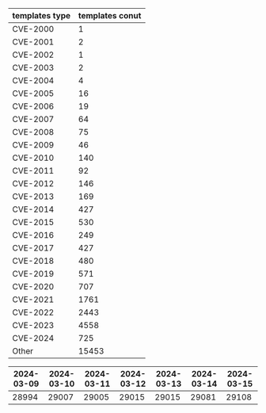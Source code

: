 | templates type | templates conut | 
| --- | --- | 
| CVE-2000 | 1 |
| CVE-2001 | 2 |
| CVE-2002 | 1 |
| CVE-2003 | 2 |
| CVE-2004 | 4 |
| CVE-2005 | 16 |
| CVE-2006 | 19 |
| CVE-2007 | 64 |
| CVE-2008 | 75 |
| CVE-2009 | 46 |
| CVE-2010 | 140 |
| CVE-2011 | 92 |
| CVE-2012 | 146 |
| CVE-2013 | 169 |
| CVE-2014 | 427 |
| CVE-2015 | 530 |
| CVE-2016 | 249 |
| CVE-2017 | 427 |
| CVE-2018 | 480 |
| CVE-2019 | 571 |
| CVE-2020 | 707 |
| CVE-2021 | 1761 |
| CVE-2022 | 2443 |
| CVE-2023 | 4558 |
| CVE-2024 | 725 |
| Other | 15453 |


|2024-03-09 | 2024-03-10 | 2024-03-11 | 2024-03-12 | 2024-03-13 | 2024-03-14 | 2024-03-15|
|--- | ------ | ------ | ------ | ------ | ------ | ---|
|28994 | 29007 | 29005 | 29015 | 29015 | 29081 | 29108|
